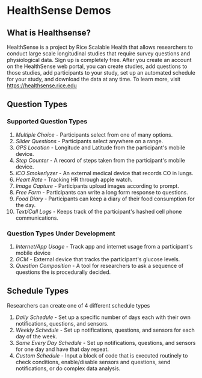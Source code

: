# HealthSense Demos


## What is Healthsense?

HealthSense is a project by Rice Scalable Health that allows researchers to conduct large scale longitudinal studies that require survey questions and physiological data. Sign up is completely free. After you create an account on the HealthSense web portal, you can create studies, add questions to those studies, add participants to your study, set up an automated schedule for your study, and download the data at any time. To learn more, visit https://healthsense.rice.edu



## Question Types

### Supported Question Types
1. *Multiple Choice* - Participants select from one of many options.
2. *Slider Questions* - Participants select anywhere on a range.
3. *GPS Location* - Longitude and Latitude from the participant's mobile device.
4. *Step Counter* - A record of steps taken from the participant's mobile device.
5. *iCO Smokerlyzer* - An external medical device that records CO in lungs.
6. *Heart Rate* - Tracking HR through apple watch.
7. *Image Capture* - Participants upload images according to prompt.
8. *Free Form* - Participants can write a long form response to questions.
9. *Food Diary* - Participants can keep a diary of their food consumption for the day.
10. *Text/Call Logs* - Keeps track of the participant's hashed cell phone communications.

### Question Types Under Development
1. *Internet/App Usage* - Track app and internet usage from a participant's mobile device
2. *GCM* - External device that tracks the participant's glucose levels. 
3. *Question Composition* - A tool for researchers to ask a sequence of questions the is procedurally decided.



## Schedule Types

Researchers can create one of 4 different schedule types
1. *Daily Schedule* - Set up a specific number of days each with their own notifications, questions, and sensors.
2. *Weekly Schedule* - Set up notifications, questions, and sensors for each day of the week.
3. *Same Every Day Schedule* - Set up notifications, questions, and sensors for one day and have that day repeat.
4. *Custom Schedule* - Input a block of code that is executed routinely to check conditions, enable/disable sensors and questions, send notifications, or do complex data analysis.




